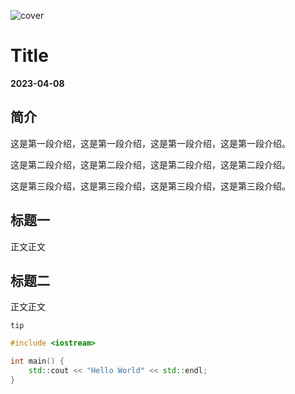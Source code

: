 ![cover](https://desk-fd.zol-img.com.cn/t_s960x600c5/g5/M00/02/06/ChMkJlbKyeCIC-SBABiE33zZm4wAALITwH7uzwAGIT3484.jpg)



# Title

**2023-04-08**



## 简介

这是第一段介绍，这是第一段介绍，这是第一段介绍，这是第一段介绍。

这是第二段介绍，这是第二段介绍，这是第二段介绍，这是第二段介绍。

这是第三段介绍，这是第三段介绍，这是第三段介绍，这是第三段介绍。



## 标题一

正文正文



## 标题二

正文正文

`tip`

``` cpp
#include <iostream>

int main() {
    std::cout << "Hello World" << std::endl;
}
```

